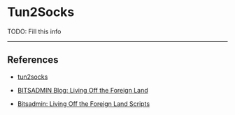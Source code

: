 # Tun2Socks

TODO: Fill this info

---
## References

- [tun2socks](https://github.com/xjasonlyu/tun2socks)

- [BITSADMIN Blog: Living Off the Foreign Land](https://blog.bitsadmin.com/living-off-the-foreign-land-windows-as-offensive-platform)

- [Bitsadmin: Living Off the Foreign Land Scripts](https://github.com/bitsadmin/lofl/)